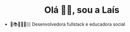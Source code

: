 <h1 align="center" style="margin-top: 0px">Olá 👋🏽, sou a Laís</h1>

- 🔭📚👩🏽‍💻🏽 Desenvolvedora fullstack e educadora social 
